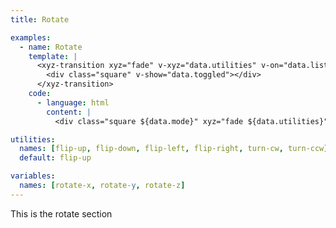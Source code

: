 ```yaml
---
title: Rotate

examples:
  - name: Rotate
    template: |
      <xyz-transition xyz="fade" v-xyz="data.utilities" v-on="data.listeners">
        <div class="square" v-show="data.toggled"></div>
      </xyz-transition>
    code:
      - language: html
        content: |
          <div class="square ${data.mode}" xyz="fade ${data.utilities}"></div>

utilities:
  names: [flip-up, flip-down, flip-left, flip-right, turn-cw, turn-ccw]
  default: flip-up

variables:
  names: [rotate-x, rotate-y, rotate-z]
---
```


This is the rotate section

